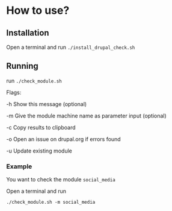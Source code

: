 # How to use?

## Installation

Open a terminal and
run `./install_drupal_check.sh`

## Running

run `./check_module.sh`

Flags:

  -h    Show this message (optional)
  
  -m    Give the module machine name as parameter input (optional)
  
  -c    Copy results to clipboard
  
  -o    Open an issue on drupal.org if errors found
  
  -u    Update existing module
  
### Example

You want to check the module `social_media`

Open a terminal and run
 
`./check_module.sh -m social_media`